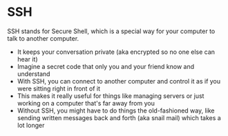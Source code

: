 # SSH

SSH stands for Secure Shell, which is a special way for your computer to talk to another computer.

* It keeps your conversation private (aka encrypted so no one else can hear it)
* Imagine a secret code that only you and your friend know and understand
* With SSH, you can connect to another computer and control it as if you were sitting right in front of it
* This makes it really useful for things like managing servers or just working on a computer that's far away from you
* Without SSH, you might have to do things the old-fashioned way, like sending written messages back and forth (aka snail mail) which takes a lot longer
